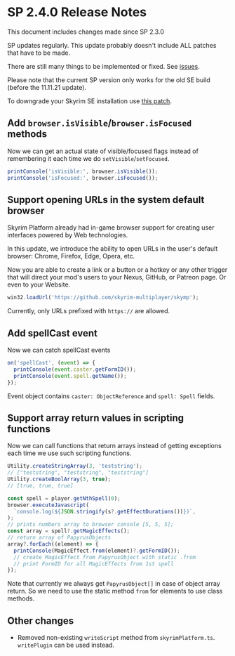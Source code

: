 # SP 2.4.0 Release Notes

This document includes changes made since SP 2.3.0

SP updates regularly. This update probably doesn't include ALL patches that have to be made.

There are still many things to be implemented or fixed. See [issues](https://github.com/skyrim-multiplayer/skymp/issues?q=is%3Aopen+is%3Aissue+label%3Aarea%3Askyrim-platform).

Please note that the current SP version only works for the old SE build (before the 11.11.21 update).

To downgrade your Skyrim SE installation use [this patch](https://www.nexusmods.com/skyrimspecialedition/mods/57618).

## Add `browser.isVisible`/`browser.isFocused` methods

Now we can get an actual state of visible/focused flags instead of remembering it each time we do `setVisible`/`setFocused`.

```typescript
printConsole('isVisible:', browser.isVisible());
printConsole('isFocused:', browser.isFocused());
```

## Support opening URLs in the system default browser

Skyrim Platform already had in-game browser support for creating user interfaces powered by Web technologies.

In this update, we introduce the ability to open URLs in the user's default browser: Chrome, Firefox, Edge, Opera, etc.

Now you are able to create a link or a button or a hotkey or any other trigger that will direct your mod's users to your Nexus, GitHub, or Patreon page. Or even to your Website.

```typescript
win32.loadUrl('https://github.com/skyrim-multiplayer/skymp');
```

Currently, only URLs prefixed with `https://` are allowed.

## Add spellCast event

Now we can catch spellCast events

```typescript
on('spellCast', (event) => {
  printConsole(event.caster.getFormID());
  printConsole(event.spell.getName());
});
```

Event object contains `caster: ObjectReference` and `spell: Spell` fields.

## Support array return values in scripting functions

Now we can call functions that return arrays instead of getting exceptions each time we use such scripting functions.

```typescript
Utility.createStringArray(3, 'teststring');
// ["teststring", "teststring", "teststring"]
Utility.createBoolArray(3, true);
// [true, true, true]

const spell = player.getNthSpell(0);
browser.executeJavascript(
  `console.log(${JSON.stringify(s?.getEffectDurations())})`,
);
// prints numbers array to browser console [5, 5, 5];
const array = spell?.getMagicEffects();
// return array of PapyrusObjects
array?.forEach((element) => {
  printConsole(MagicEffect.from(element)?.getFormID());
  // create MagicEffect from PapyrusObject with static .from
  // print FormID for all MagicEffects from 1st spell
});
```

Note that currently we always get `PapyrusObject[]` in case of object array return.
So we need to use the static method `from` for elements to use class methods.

## Other changes

- Removed non-existing `writeScript` method from `skyrimPlatform.ts`. `writePlugin` can be used instead.
